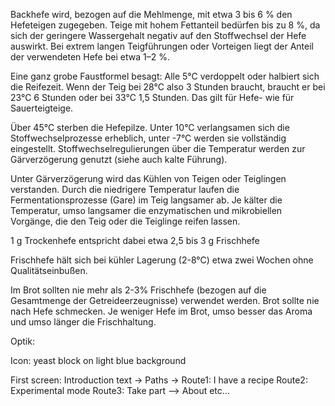 Backhefe wird, bezogen auf die Mehlmenge, mit etwa 3 bis 6 % den Hefeteigen zugegeben. Teige mit hohem Fettanteil bedürfen bis zu 8 %, da sich der geringere Wassergehalt negativ auf den Stoffwechsel der Hefe auswirkt. Bei extrem langen Teigführungen oder Vorteigen liegt der Anteil der verwendeten Hefe bei etwa 1–2 %.

 Eine ganz grobe Faustformel besagt: Alle 5°C verdoppelt oder halbiert sich die Reifezeit. Wenn der Teig bei 28°C also 3 Stunden braucht, braucht er bei 23°C 6 Stunden oder bei 33°C 1,5 Stunden. Das gilt für Hefe- wie für Sauerteigteige.

 Über 45°C sterben die Hefepilze. Unter 10°C verlangsamen sich die Stoffwechselprozesse erheblich, unter -7°C werden sie vollständig eingestellt. Stoffwechselregulierungen über die Temperatur werden zur Gärverzögerung genutzt (siehe auch kalte Führung).

 Unter Gärverzögerung wird das Kühlen von Teigen oder Teiglingen verstanden. Durch die niedrigere Temperatur laufen die Fermentationsprozesse (Gare) im Teig langsamer ab. Je kälter die Temperatur, umso langsamer die enzymatischen und mikrobiellen Vorgänge, die den Teig oder die Teiglinge reifen lassen.

  1 g Trockenhefe entspricht dabei etwa 2,5 bis 3 g Frischhefe

  Frischhefe hält sich bei kühler Lagerung (2-8°C) etwa zwei Wochen ohne Qualitätseinbußen.

  Im Brot sollten nie mehr als 2-3% Frischhefe (bezogen auf die Gesamtmenge der Getreideerzeugnisse) verwendet werden. Brot sollte nie nach Hefe schmecken. Je weniger Hefe im Brot, umso besser das Aroma und umso länger die Frischhaltung.




  Optik:


  Icon: yeast block on light blue background


  First screen: Introduction text -> Paths ->
                                                  Route1: I have a recipe
                                                  Route2: Experimental mode
                                                  Route3: Take part
                                                  --> About etc...
          
